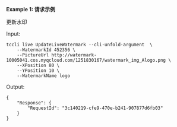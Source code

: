 **Example 1: 请求示例**

更新水印

Input: 

```
tccli live UpdateLiveWatermark --cli-unfold-argument  \
    --WatermarkId 452356 \
    --PictureUrl http://watermark-10005041.cos.myqcloud.com/1251830167/watermark_img_Alogo.png \
    --XPosition 80 \
    --YPosition 10 \
    --WatermarkName logo
```

Output: 
```
{
    "Response": {
        "RequestId": "3c140219-cfe9-470e-b241-907877d6fb03"
    }
}
```

